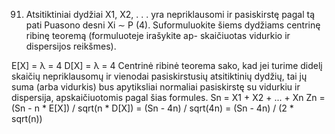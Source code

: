 91. Atsitiktiniai dydžiai X1, X2, . . . yra nepriklausomi ir pasiskirstę pagal tą pati Puasono desni
Xi ∼ P (4). Suformuluokite šiems dydžiams centrinę ribinę teoremą (formuluoteje irašykite ap-
skaičiuotas vidurkio ir dispersijos reikšmes).


E[X] = λ = 4
D[X] = λ = 4
Centrinė ribinė teorema sako, kad jei turime didelį skaičių nepriklausomų ir vienodai pasiskirstusių atsitiktinių dydžių, tai jų suma (arba vidurkis) bus apytiksliai normaliai pasiskirstę su vidurkiu ir dispersija, apskaičiuotomis pagal šias formules.
Sn = X1 + X2 + ... + Xn
Zn = (Sn - n * E[X]) / sqrt(n * D[X]) = (Sn - 4n) / sqrt(4n) = (Sn - 4n) / (2 * sqrt(n))